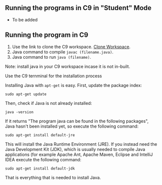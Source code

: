 ## Running the programs in C9 in "Student" Mode

- To be added 


## Running the program in C9

1. Use the link to clone the C9 workspace. [Clone Workspace](https://c9.io/new/clone?name=javac9lab-cloned&cloneFromWorkspace=sudhar%2Fjavac9lab&description=&private=false).
2. Java command to compile `javac (filename.java)`.
3. Java command to run `java (filename)`. 

Note: install java in your C9 workspace incase it is not in-built.

Use the C9 ternminal for the installation process

Installing Java with `apt-get` is easy. First, update the package index:

```
sudo apt-get update
```
Then, check if Java is not already installed:
```
java -version
```
If it returns "The program java can be found in the following packages", Java hasn't been installed yet, so execute the following command:
```
sudo apt-get install default-jre
```
This will install the Java Runtime Environment (JRE). If you instead need the Java Development Kit (JDK), which is usually needed to compile Java applications (for example Apache Ant, Apache Maven, Eclipse and IntelliJ IDEA execute the following command:
```
sudo apt-get install default-jdk
```

That is everything that is needed to install Java.
